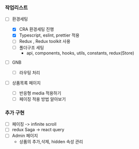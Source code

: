### 작업리스트

- [ ] 환경세팅

  - [x] CRA 환경세팅 진행
  - [x] Typescript, eslint, prettier 적용
  - [ ] Redux , Redux toolkit 사용
  - [ ] 폴더구조 세팅
    - api, components, hooks, utils, constants, redux(Store)

- [ ] GNB

  - [ ] 라우팅 처리

- [ ] 상품목록 페이지
  - [ ] 반응형 media 적용하기
  - [ ] 페이징 적용 방법 알아보기

### 추가 구현

- [ ] 페이징 -> infinite scroll
- [ ] redux Saga -> react query
- [ ] Admin 페이지
  - 상품의 추가,삭제, hidden 속성 관리
